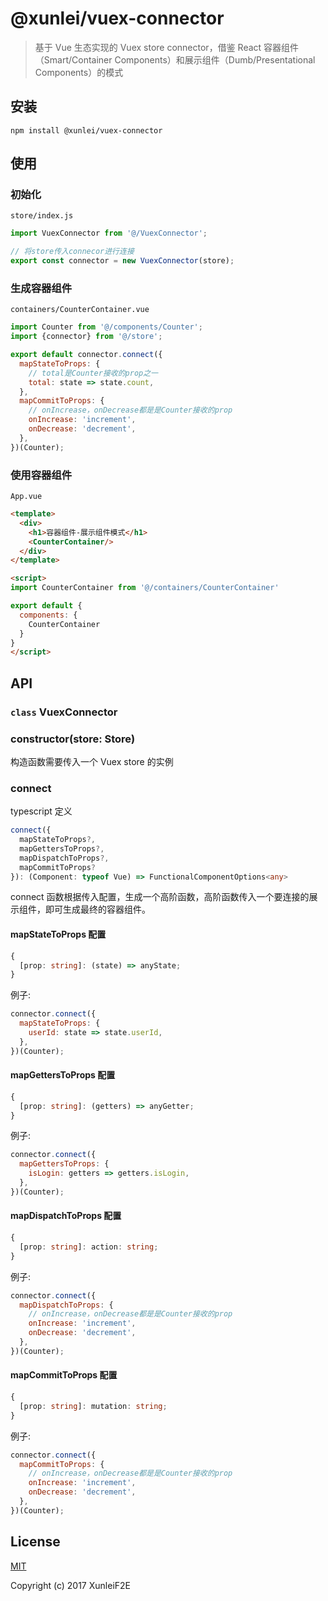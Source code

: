 # @xunlei/vuex-connector

> 基于 Vue 生态实现的 Vuex store connector，借鉴 React 容器组件（Smart/Container Components）和展示组件（Dumb/Presentational Components）的模式

## 安装

```
npm install @xunlei/vuex-connector
```

## 使用

### 初始化

`store/index.js`

```js
import VuexConnector from '@/VuexConnector';

// 将store传入connecor进行连接
export const connector = new VuexConnector(store);
```

### 生成容器组件

`containers/CounterContainer.vue`

```js
import Counter from '@/components/Counter';
import {connector} from '@/store';

export default connector.connect({
  mapStateToProps: {
    // total是Counter接收的prop之一
    total: state => state.count,
  },
  mapCommitToProps: {
    // onIncrease，onDecrease都是是Counter接收的prop
    onIncrease: 'increment',
    onDecrease: 'decrement',
  },
})(Counter);
```

### 使用容器组件

`App.vue`

```html
<template>
  <div>
    <h1>容器组件-展示组件模式</h1>
    <CounterContainer/>
  </div>
</template>

<script>
import CounterContainer from '@/containers/CounterContainer'

export default {
  components: {
    CounterContainer
  }
}
</script>
```

## API

### `class` VuexConnector

### constructor(store: Store<any>)

构造函数需要传入一个 Vuex store 的实例

### connect

typescript 定义

```ts
connect({
  mapStateToProps?,
  mapGettersToProps?,
  mapDispatchToProps?,
  mapCommitToProps?
}): (Component: typeof Vue) => FunctionalComponentOptions<any>
```

connect 函数根据传入配置，生成一个高阶函数，高阶函数传入一个要连接的展示组件，即可生成最终的容器组件。

#### mapStateToProps 配置

```ts
{
  [prop: string]: (state) => anyState;
}
```

例子:

```js
connector.connect({
  mapStateToProps: {
    userId: state => state.userId,
  },
})(Counter);
```

#### mapGettersToProps 配置

```ts
{
  [prop: string]: (getters) => anyGetter;
}
```

例子:

```js
connector.connect({
  mapGettersToProps: {
    isLogin: getters => getters.isLogin,
  },
})(Counter);
```

#### mapDispatchToProps 配置

```ts
{
  [prop: string]: action: string;
}
```

例子:

```js
connector.connect({
  mapDispatchToProps: {
    // onIncrease，onDecrease都是是Counter接收的prop
    onIncrease: 'increment',
    onDecrease: 'decrement',
  },
})(Counter);
```

#### mapCommitToProps 配置

```ts
{
  [prop: string]: mutation: string;
}
```

例子:

```js
connector.connect({
  mapCommitToProps: {
    // onIncrease，onDecrease都是是Counter接收的prop
    onIncrease: 'increment',
    onDecrease: 'decrement',
  },
})(Counter);
```

## License

[MIT](http://opensource.org/licenses/MIT)

Copyright (c) 2017 XunleiF2E

